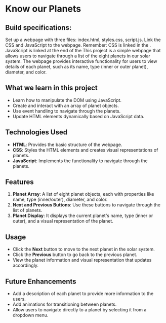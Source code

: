 # Know our Planets

## Build specifications:
Set up a webpage with three files: index.html, styles.css, script.js. Link the CSS and JavaScript to the webpage. Remember: CSS is linked in the <head>. JavaScript is linked at the end of the <body>
This project is a simple webpage that allows users to navigate through a list of the eight planets in our solar system. The webpage provides interactive functionality for users to view details of each planet, such as its name, type (inner or outer planet), diameter, and color.

## What we learn in this project
- Learn how to manipulate the DOM using JavaScript.
- Create and interact with an array of planet objects.
- Use event handling to navigate through the planets.
- Update HTML elements dynamically based on JavaScript data.

## Technologies Used
- **HTML**: Provides the basic structure of the webpage.
- **CSS**: Styles the HTML elements and creates visual representations of planets.
- **JavaScript**: Implements the functionality to navigate through the planets.

## Features
1. **Planet Array**: A list of eight planet objects, each with properties like name, type (inner/outer), diameter, and color.
2. **Next and Previous Buttons**: Use these buttons to navigate through the list of planets.
3. **Planet Display**: It displays the current planet's name, type (inner or outer), and a visual representation of the planet.

## Usage
- Click the **Next** button to move to the next planet in the solar system.
- Click the **Previous** button to go back to the previous planet.
- View the planet information and visual representation that updates accordingly.

## Future Enhancements
- Add a description of each planet to provide more information to the users.
- Add animations for transitioning between planets.
- Allow users to navigate directly to a planet by selecting it from a dropdown menu.
